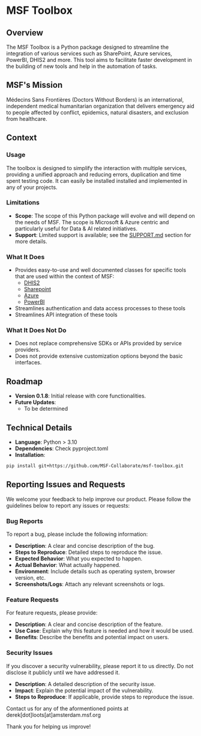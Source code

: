 # MSF Toolbox

## Overview

The MSF Toolbox is a Python package designed to streamline the integration of various services such as SharePoint, Azure services, PowerBI, DHIS2 and more. This tool aims to facilitate faster development in the building of new tools and help in the automation of tasks. 

## MSF's Mission

Médecins Sans Frontières (Doctors Without Borders) is an international, independent medical humanitarian organization that delivers emergency aid to people affected by conflict, epidemics, natural disasters, and exclusion from healthcare.

## Context

### Usage
The toolbox is designed to simplify the interaction with multiple services, providing a unified approach and reducing errors, duplication and time spent testing code. It can easily be installed installed and implemented in any of your projects.

### Limitations
- **Scope**: The scope of this Python package will evolve and will depend on the needs of MSF. The scope is Microsoft & Azure centric and particularly useful for Data & AI related initiatives. 
- **Support**: Limited support is available; see the [SUPPORT.md](SUPPORT.md) section for more details.

### What It Does
- Provides easy-to-use and well documented classes for specific tools that are used within the context of MSF:
    - [DHIS2](https://dhis2.org/)
    - [Sharepoint](https://www.microsoft.com/nl-nl/microsoft-365/sharepoint/collaboration)
    - [Azure](https://azure.microsoft.com/)
    - [PowerBI](https://www.microsoft.com/nl-nl/power-platform/products/power-bi)
- Streamlines authentication and data access processes to these tools
- Streamlines API integration of these tools

### What It Does Not Do
- Does not replace comprehensive SDKs or APIs provided by service providers.
- Does not provide extensive customization options beyond the basic interfaces.

## Roadmap

- **Version 0.1.8**: Initial release with core functionalities.
- **Future Updates**:
  - To be determined

## Technical Details

- **Language**: Python > 3.10
- **Dependencies**: Check pyproject.toml
- **Installation**:

```bash
pip install git+https://github.com/MSF-Collaborate/msf-toolbox.git
```

## Reporting Issues and Requests

We welcome your feedback to help improve our product. Please follow the guidelines below to report any issues or requests:

### Bug Reports

To report a bug, please include the following information:

- **Description**: A clear and concise description of the bug.
- **Steps to Reproduce**: Detailed steps to reproduce the issue.
- **Expected Behavior**: What you expected to happen.
- **Actual Behavior**: What actually happened.
- **Environment**: Include details such as operating system, browser version, etc.
- **Screenshots/Logs**: Attach any relevant screenshots or logs.


### Feature Requests

For feature requests, please provide:

- **Description**: A clear and concise description of the feature.
- **Use Case**: Explain why this feature is needed and how it would be used.
- **Benefits**: Describe the benefits and potential impact on users.


### Security Issues

If you discover a security vulnerability, please report it to us directly. Do not disclose it publicly until we have addressed it.

- **Description**: A detailed description of the security issue.
- **Impact**: Explain the potential impact of the vulnerability.
- **Steps to Reproduce**: If applicable, provide steps to reproduce the issue.

Contact us for any of the aformentioned points at derek[dot]loots[at]amsterdam.msf.org

Thank you for helping us improve!
